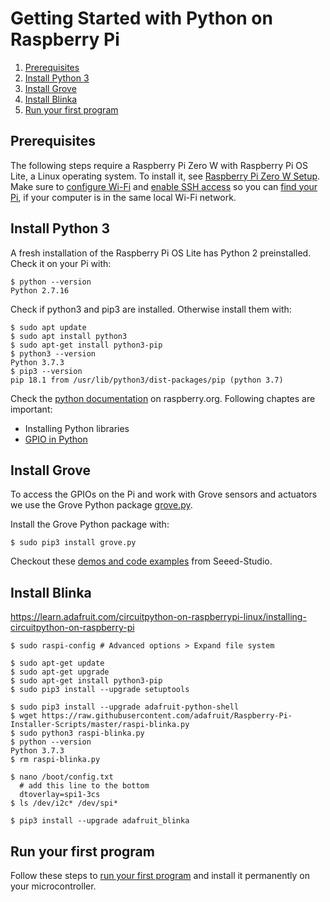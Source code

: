 # Getting Started with Python on Raspberry Pi

1. [Prerequisites](#prerequisites)
2. [Install Python 3](#install-python-3)
3. [Install Grove](#install-grove)
4. [Install Blinka](#install-blinka)
5. [Run your first program](#run-your-first-program)

## Prerequisites
The following steps require a Raspberry Pi Zero W with Raspberry Pi OS Lite, a Linux operating system. To install it, see [Raspberry Pi Zero W Setup](https://github.com/tamberg/fhnw-idb/wiki/Raspberry-Pi-Zero-W#setup). Make sure to [configure Wi-Fi](https://github.com/tamberg/fhnw-idb/wiki/Raspberry-Pi-Zero-W#configure-wi-fi) and [enable SSH access](https://github.com/tamberg/fhnw-idb/wiki/Raspberry-Pi-Zero-W#enable-ssh) so you can [find your Pi](https://github.com/tamberg/fhnw-idb/wiki/Raspberry-Pi-Zero-W#find-your-pi), if your computer is in the same local Wi-Fi network.

## Install Python 3
A fresh installation of the Raspberry Pi OS Lite has Python 2 preinstalled. Check it on your Pi with:

```shell
$ python --version
Python 2.7.16
```

Check if python3 and pip3 are installed. Otherwise install them with:
```shell
$ sudo apt update
$ sudo apt install python3
$ sudo apt-get install python3-pip
$ python3 --version
Python 3.7.3
$ pip3 --version
pip 18.1 from /usr/lib/python3/dist-packages/pip (python 3.7)
```

Check the [python documentation](https://www.raspberrypi.org/documentation/usage/python/) on raspberry.org. Following chaptes are important:

- Installing Python libraries
- [GPIO in Python](https://www.raspberrypi.org/documentation/usage/gpio/python/README.md)

## Install Grove
To access the GPIOs on the Pi and work with Grove sensors and actuators we use the Grove Python package [grove.py](https://github.com/Seeed-Studio/grove.py).

Install the Grove Python package with:

```shell
$ sudo pip3 install grove.py
```

Checkout these [demos and code examples](https://github.com/Seeed-Studio/grove.py/blob/master/doc/README.md#gui-graphical-user-interface) from Seeed-Studio.

## Install Blinka

https://learn.adafruit.com/circuitpython-on-raspberrypi-linux/installing-circuitpython-on-raspberry-pi

```
$ sudo raspi-config # Advanced options > Expand file system

$ sudo apt-get update
$ sudo apt-get upgrade
$ sudo apt-get install python3-pip
$ sudo pip3 install --upgrade setuptools

$ sudo pip3 install --upgrade adafruit-python-shell
$ wget https://raw.githubusercontent.com/adafruit/Raspberry-Pi-Installer-Scripts/master/raspi-blinka.py
$ sudo python3 raspi-blinka.py
$ python --version
Python 3.7.3
$ rm raspi-blinka.py

$ nano /boot/config.txt
  # add this line to the bottom
  dtoverlay=spi1-3cs
$ ls /dev/i2c* /dev/spi*

$ pip3 install --upgrade adafruit_blinka
```

## Run your first program

Follow these steps to [run your first program](blink_grove/README.md) and install it permanently on your microcontroller.
